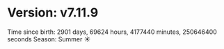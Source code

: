 # Version: v7.11.9
Time since birth: 2901 days, 69624 hours, 4177440 minutes, 250646400 seconds
Season: Summer ☀️
